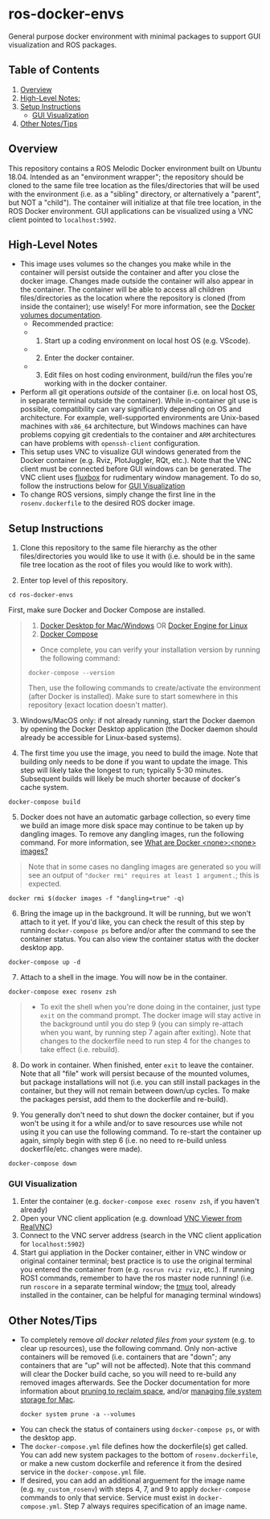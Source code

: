 # ros-docker-envs

General purpose docker environment with minimal packages to support GUI visualization and ROS packages.

## Table of Contents
  1. [Overview](#overview)
  2. [High-Level Notes:](#high-level-notes)
  3. [Setup Instructions](#setup-instructions)
      - [GUI Visualization](#gui-visualization)
  4. [Other Notes/Tips](#other-notestips)

## Overview
This repository contains a ROS Melodic Docker environment built on Ubuntu 18.04. Intended as an "environment wrapper"; the repository should be cloned to the same file tree location as the files/directories that will be used with the environment (i.e. as a "sibling" directory, or alternatively a "parent", but NOT a "child"). The container will initialize at that file tree location, in the ROS Docker environment. GUI applications can be visualized using a VNC client pointed to `localhost:5902`.


## High-Level Notes
- This image uses volumes so the changes you make while in the container will persist outside the container and after you close the docker image. Changes made outside the container will also appear in the container. The container will be able to access all children files/directories as the location where the repository is cloned (from inside the container); use wisely! For more information, see the [Docker volumes documentation](https://docs.docker.com/storage/volumes/).
  - Recommended practice: 
  - 1. Start up a coding environment on local host OS (e.g. VScode).
  - 2. Enter the docker container.
  - 3. Edit files on host coding environment, build/run the files you're working with in the docker container.
- Perform all git operations _outside_ of the container (i.e. on local host OS, in separate terminal outside the container). While in-container git use is possible, compatibility can vary significantly depending on OS and architecture. For example, well-supported environments are Unix-based machines with `x86_64` architecture, but Windows machines can have problems copying git credentials to the container and `ARM` architectures can have problems with `openssh-client` configuration.
- This setup uses VNC to visualize GUI windows generated from the Docker container (e.g. Rviz, PlotJuggler, RQt, etc.). Note that the VNC client must be connected before GUI windows can be generated. The VNC client uses [fluxbox](https://wiki.debian.org/FluxBox) for rudimentary window management. To do so, follow the instructions below for [GUI Visualization](#gui-visualization)
- To change ROS versions, simply change the first line in the `rosenv.dockerfile` to the desired ROS docker image.


## Setup Instructions
1. Clone this repository to the same file hierarchy as the other files/directories you would like to use it with (i.e. should be in the same file tree location as the root of files you would like to work with).


2. Enter top level of this repository.
```
cd ros-docker-envs
```

First, make sure Docker and Docker Compose are installed.
> 1. [Docker Desktop for Mac/Windows](https://docs.docker.com/desktop/) OR [Docker Engine for Linux](https://docs.docker.com/engine/install/#server)
> 2. [Docker Compose](https://docs.docker.com/compose/install/)
> - Once complete, you can verify your installation version by running the following command:
>  ```
>  docker-compose --version
>  ```
> Then, use the following commands to create/activate the environment (after Docker is installed). Make sure to start somewhere in this repository (exact location doesn't matter).

3. Windows/MacOS only: if not already running, start the Docker daemon by opening the Docker Desktop application (the Docker daemon should already be accessible for Linux-based systems).

4. The first time you use the image, you need to build the image. Note that building only needs to be done if you want to update the image. This step will likely take the longest to run; typically 5-30 minutes. Subsequent builds will likely be much shorter because of docker's cache system.
  ```
  docker-compose build
  ```

5. Docker does not have an automatic garbage collection, so every time we build an image more disk space may continue to be taken up by dangling images. To remove any dangling images, run the following command. For more information, see [What are Docker \<none\>:\<none\> images?](https://projectatomic.io/blog/2015/07/what-are-docker-none-none-images/)
  > Note that in some cases no dangling images are generated so you will see an output of `"docker rmi" requires at least 1 argument.`; this is expected.
  ```
  docker rmi $(docker images -f "dangling=true" -q)
  ```

6. Bring the image up in the background. It will be running, but we won't attach to it yet. If you'd like, you can check the result of this step by running `docker-compose ps` before and/or after the command to see the container status. You can also view the container status with the docker desktop app.
  ```
  docker-compose up -d
  ```

7. Attach to a shell in the image. You will now be in the container.
  ```
  docker-compose exec rosenv zsh
  ```
> - To exit the shell when you're done doing in the container, just type `exit` on the command prompt. The docker image will stay active in the background until you do step 9 (you can simply re-attach when you want, by running step 7 again after exiting). Note that changes to the dockerfile need to run step 4 for the changes to take effect (i.e. rebuild).

8. Do work in container. When finished, enter `exit` to leave the container. Note that all "file" work will persist because of the mounted volumes, but package installations will not (i.e. you can still install packages in the container, but they will not remain between down/up cycles. To make the packages persist, add them to the dockerfile and re-build).

9. You generally don't need to shut down the docker container, but if you won't be using it for a while and/or to save resources use while not using it you can use the following command. To re-start the container up again, simply begin with step 6 (i.e. no need to re-build unless dockerfile/etc. changes were made).
  ```
  docker-compose down
  ```

### GUI Visualization
  1) Enter the container (e.g. `docker-compose exec rosenv zsh`, if you haven't already)
  2) Open your VNC client application (e.g. download [VNC Viewer from RealVNC](https://www.realvnc.com/en/connect/download/viewer/))
  3) Connect to the VNC server address (search in the VNC client application for `localhost:5902`)
  4) Start gui appliation in the Docker container, either in VNC window or original container terminal; best practice is to use the original terminal you entered the container from (e.g. `rosrun rviz rviz`, etc.). If running ROS1 commands, remember to have the ros master node running! (i.e. run `roscore` in a separate terminal window; the [tmux](https://www.hamvocke.com/blog/a-quick-and-easy-guide-to-tmux/) tool, already installed in the container, can be helpful for managing terminal windows)

## Other Notes/Tips
- To completely remove _all docker related files from your system_ (e.g. to clear up resources), use the following command. Only non-active containers will be removed (i.e. containers that are "down"; any containers that are "up" will not be affected). Note that this command will clear the Docker build cache, so you will need to re-build any removed images afterwards. See the Docker documentation for more information about [pruning to reclaim space](https://docs.docker.com/config/pruning/), and/or [managing file system storage for Mac](https://docs.docker.com/desktop/mac/space/).
  ```
  docker system prune -a --volumes
  ```
- You can check the status of containers using `docker-compose ps`, or with the desktop app.
- The `docker-compose.yml` file defines how the dockerfile(s) get called. You can add new system packages to the bottom of `rosenv.dockerfile`, or make a new custom dockerfile and reference it from the desired service in the `docker-compose.yml` file.
- If desired, you can add an additional arguement for the image name (e.g. `my_custom_rosenv`) with steps 4, 7, and 9 to apply `docker-compose` commands to only that service. Service must exist in `docker-compose.yml`. Step 7 always requires specification of an image name.
